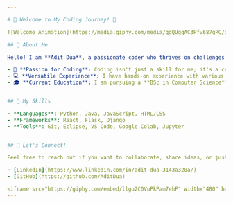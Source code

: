 ```yaml
---

# 🌟 Welcome to My Coding Journey! 🌟

![Welcome Animation](https://media.giphy.com/media/qgQUggAC3Pfv687qPC/giphy.gif)

## 👤 About Me

Hello! I am **Adit Dua**, a passionate coder who thrives on challenges and innovation. Here's a glimpse into my world:

- 🎉 **Passion for Coding**: Coding isn't just a skill for me; it's a creative outlet where I bring ideas to life.
- 💻 **Versatile Experience**: I have hands-on experience with various programming languages, including Python, Java, and more.
- 🎓 **Current Education**: I am pursuing a **BSc in Computer Science**, where I deepen my knowledge and hone my skills.


## 🚀 My Skills

- **Languages**: Python, Java, JavaScript, HTML/CSS
- **Frameworks**: React, Flask, Django
- **Tools**: Git, Eclipse, VS Code, Google Colab, Jupyter


## 💬 Let's Connect!

Feel free to reach out if you want to collaborate, share ideas, or just chat about coding!

- [LinkedIn](https://www.linkedin.com/in/adit-dua-3143a328a/)
- [GitHub](https://github.com/AditDua)

<iframe src="https://giphy.com/embed/llgu2C0VuPkPam7ehF" width="480" height="408" style="" frameBorder="0" class="giphy-embed" allowFullScreen></iframe><p><a href="https://giphy.com/gifs/blm-moozle-moozlehome-llgu2C0VuPkPam7ehF">via GIPHY</a></p>
---
```

